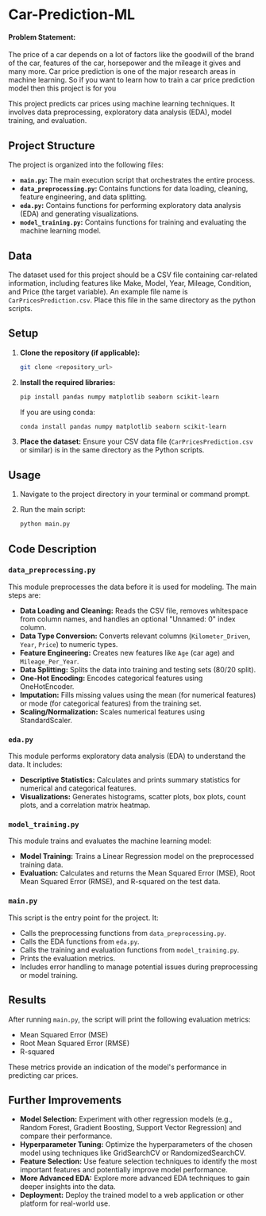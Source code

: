 # Car-Prediction-ML
#### Problem Statement:
The price of a car depends on a lot of factors like the goodwill of the brand of the car, features of the car, horsepower and the mileage it gives and many more. Car price prediction is one of the major research areas in machine learning. So if you want to learn how to train a car price prediction model then this project is for you

This project predicts car prices using machine learning techniques. It involves data preprocessing, exploratory data analysis (EDA), model training, and evaluation.

## Project Structure

The project is organized into the following files:

*   **`main.py`:** The main execution script that orchestrates the entire process.
*   **`data_preprocessing.py`:** Contains functions for data loading, cleaning, feature engineering, and data splitting.
*   **`eda.py`:** Contains functions for performing exploratory data analysis (EDA) and generating visualizations.
*   **`model_training.py`:** Contains functions for training and evaluating the machine learning model.

## Data

The dataset used for this project should be a CSV file containing car-related information, including features like Make, Model, Year, Mileage, Condition, and Price (the target variable). An example file name is `CarPricesPrediction.csv`. Place this file in the same directory as the python scripts.

## Setup

1.  **Clone the repository (if applicable):**

    ```bash
    git clone <repository_url>
    ```

2.  **Install the required libraries:**

    ```bash
    pip install pandas numpy matplotlib seaborn scikit-learn
    ```

    If you are using conda:

    ```bash
    conda install pandas numpy matplotlib seaborn scikit-learn
    ```

3.  **Place the dataset:** Ensure your CSV data file (`CarPricesPrediction.csv` or similar) is in the same directory as the Python scripts.

## Usage

1.  Navigate to the project directory in your terminal or command prompt.

2.  Run the main script:

    ```bash
    python main.py
    ```

## Code Description

### `data_preprocessing.py`

This module preprocesses the data before it is used for modeling. The main steps are:

*   **Data Loading and Cleaning:** Reads the CSV file, removes whitespace from column names, and handles an optional "Unnamed: 0" index column.
*   **Data Type Conversion:** Converts relevant columns (`Kilometer_Driven`, `Year`, `Price`) to numeric types.
*   **Feature Engineering:** Creates new features like `Age` (car age) and `Mileage_Per_Year`.
*   **Data Splitting:** Splits the data into training and testing sets (80/20 split).
*   **One-Hot Encoding:** Encodes categorical features using OneHotEncoder.
*   **Imputation:** Fills missing values using the mean (for numerical features) or mode (for categorical features) from the training set.
*   **Scaling/Normalization:** Scales numerical features using StandardScaler.

### `eda.py`

This module performs exploratory data analysis (EDA) to understand the data. It includes:

*   **Descriptive Statistics:** Calculates and prints summary statistics for numerical and categorical features.
*   **Visualizations:** Generates histograms, scatter plots, box plots, count plots, and a correlation matrix heatmap.

### `model_training.py`

This module trains and evaluates the machine learning model:

*   **Model Training:** Trains a Linear Regression model on the preprocessed training data.
*   **Evaluation:** Calculates and returns the Mean Squared Error (MSE), Root Mean Squared Error (RMSE), and R-squared on the test data.

### `main.py`

This script is the entry point for the project. It:

*   Calls the preprocessing functions from `data_preprocessing.py`.
*   Calls the EDA functions from `eda.py`.
*   Calls the training and evaluation functions from `model_training.py`.
*   Prints the evaluation metrics.
*   Includes error handling to manage potential issues during preprocessing or model training.

## Results

After running `main.py`, the script will print the following evaluation metrics:

*   Mean Squared Error (MSE)
*   Root Mean Squared Error (RMSE)
*   R-squared

These metrics provide an indication of the model's performance in predicting car prices.

## Further Improvements

*   **Model Selection:** Experiment with other regression models (e.g., Random Forest, Gradient Boosting, Support Vector Regression) and compare their performance.
*   **Hyperparameter Tuning:** Optimize the hyperparameters of the chosen model using techniques like GridSearchCV or RandomizedSearchCV.
*   **Feature Selection:** Use feature selection techniques to identify the most important features and potentially improve model performance.
*   **More Advanced EDA:** Explore more advanced EDA techniques to gain deeper insights into the data.
*   **Deployment:** Deploy the trained model to a web application or other platform for real-world use.
